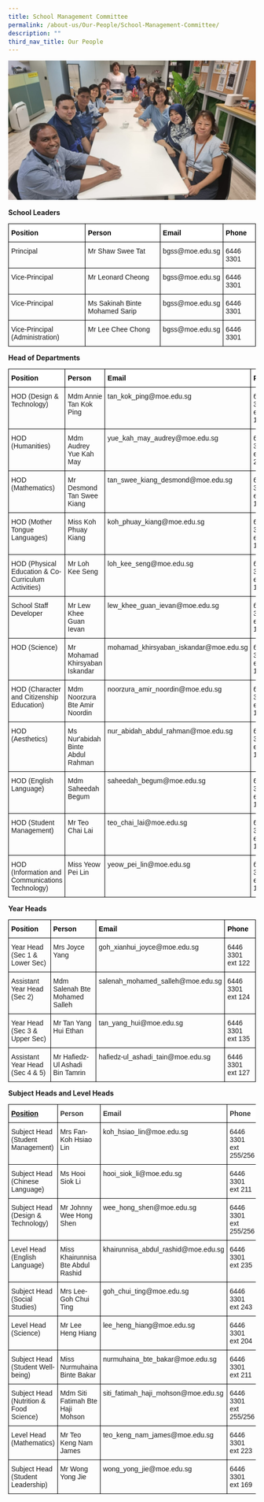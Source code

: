 ```yaml
---
title: School Management Committee
permalink: /about-us/Our-People/School-Management-Committee/
description: ""
third_nav_title: Our People
---
```

![](/images/bgss%202023.png)[](/images/Our-People.jpg)

**School Leaders**

<style type="text/css">
.tg  {border-collapse:collapse;border-spacing:0;}
.tg td{border-color:black;border-style:solid;border-width:1px;font-family:Arial, sans-serif;font-size:14px;
  overflow:hidden;padding:10px 5px;word-break:normal;}
.tg th{border-color:black;border-style:solid;border-width:1px;font-family:Arial, sans-serif;font-size:14px;
  font-weight:normal;overflow:hidden;padding:10px 5px;word-break:normal;}
.tg .tg-cctd{background-color:#FFF;color:#FFF;font-weight:bold;text-align:left;text-decoration:underline;vertical-align:top}
.tg .tg-sc4m{background-color:#FFF;color:#323232;font-weight:bold;text-align:left;vertical-align:top}
.tg .tg-0lax{text-align:left;vertical-align:top}
</style>
<table class="tg">
<thead>
  <tr>
    <th class="tg-cctd"><span style="font-weight:700;font-style:normal;text-decoration:none;color:black">Position</span></th>
    <th class="tg-sc4m"><span style="font-weight:700;font-style:normal;text-decoration:none;color:black">Person</span></th>
    <th class="tg-sc4m"><span style="font-weight:700;font-style:normal;text-decoration:none;color:black">Email</span></th>
    <th class="tg-sc4m"><span style="font-weight:700;font-style:normal;text-decoration:none;color:black">Phone</span></th>
  </tr>
</thead>
<tbody>
  <tr>
    <td class="tg-0lax">Principal</td>
    <td class="tg-0lax">Mr Shaw Swee Tat</td>
    <td class="tg-0lax">bgss@moe.edu.sg</td>
    <td class="tg-0lax">6446 3301</td>
  </tr>
  <tr>
    <td class="tg-0lax">Vice-Principal</td>
    <td class="tg-0lax">Mr Leonard Cheong</td>
    <td class="tg-0lax">bgss@moe.edu.sg</td>
    <td class="tg-0lax">6446 3301</td>
  </tr>
  <tr>
    <td class="tg-0lax">Vice-Principal</td>
    <td class="tg-0lax">Ms Sakinah Binte Mohamed Sarip</td>
    <td class="tg-0lax">bgss@moe.edu.sg</td>
    <td class="tg-0lax">6446 3301</td>
  </tr>
  <tr>
    <td class="tg-0lax">Vice-Principal (Administration)</td>
    <td class="tg-0lax">Mr Lee Chee Chong</td>
    <td class="tg-0lax">bgss@moe.edu.sg</td>
    <td class="tg-0lax">6446 3301</td>
  </tr>
</tbody>
</table>

**Head of Departments**

<style type="text/css">
.tg  {border-collapse:collapse;border-spacing:0;}
.tg td{border-color:black;border-style:solid;border-width:1px;font-family:Arial, sans-serif;font-size:14px;
  overflow:hidden;padding:10px 5px;word-break:normal;}
.tg th{border-color:black;border-style:solid;border-width:1px;font-family:Arial, sans-serif;font-size:14px;
  font-weight:normal;overflow:hidden;padding:10px 5px;word-break:normal;}
.tg .tg-cctd{background-color:#FFF;color:#FFF;font-weight:bold;text-align:left;text-decoration:underline;vertical-align:top}
.tg .tg-sc4m{background-color:#FFF;color:#323232;font-weight:bold;text-align:left;vertical-align:top}
.tg .tg-0lax{text-align:left;vertical-align:top}
</style>
<table class="tg">
<thead>
  <tr>
    <th class="tg-cctd"><span style="font-weight:700;font-style:normal;text-decoration:none;color:black">Position</span></th>
    <th class="tg-sc4m"><span style="font-weight:700;font-style:normal;text-decoration:none;color:black">Person</span></th>
    <th class="tg-sc4m"><span style="font-weight:700;font-style:normal;text-decoration:none;color:black">Email</span></th>
    <th class="tg-sc4m"><span style="font-weight:700;font-style:normal;text-decoration:none;color:black">Phone</span></th>
  </tr>
</thead>
<tbody>
  <tr>
    <td class="tg-0lax">HOD (Design &amp; Technology)</td>
    <td class="tg-0lax">Mdm Annie Tan Kok Ping</td>
    <td class="tg-0lax">tan_kok_ping@moe.edu.sg </td>
    <td class="tg-0lax">6446 3301 ext 125</td>
  </tr>
  <tr>
    <td class="tg-0lax">HOD (Humanities)</td>
    <td class="tg-0lax">Mdm Audrey Yue Kah May</td>
    <td class="tg-0lax">yue_kah_may_audrey@moe.edu.sg</td>
    <td class="tg-0lax">6446 3301 ext 257</td>
  </tr>
  <tr>
    <td class="tg-0lax">HOD (Mathematics)</td>
    <td class="tg-0lax">Mr Desmond Tan Swee Kiang</td>
    <td class="tg-0lax">tan_swee_kiang_desmond@moe.edu.sg </td>
    <td class="tg-0lax">6446 3301 ext 131</td>
  </tr>
  <tr>
    <td class="tg-0lax">HOD (Mother Tongue Languages)</td>
    <td class="tg-0lax">Miss Koh Phuay Kiang</td>
    <td class="tg-0lax">koh_phuay_kiang@moe.edu.sg</td>
    <td class="tg-0lax">6446 3301 ext 126</td>
  </tr>
  <tr>
    <td class="tg-0lax">HOD (Physical Education &amp; Co-Curriculum Activities)</td>
    <td class="tg-0lax">Mr Loh Kee Seng</td>
    <td class="tg-0lax">loh_kee_seng@moe.edu.sg </td>
    <td class="tg-0lax">6446 3301 ext 169</td>
  </tr>
  <tr>
    <td class="tg-0lax">School Staff Developer</td>
    <td class="tg-0lax">Mr Lew Khee Guan Ievan</td>
    <td class="tg-0lax">lew_khee_guan_ievan@moe.edu.sg </td>
    <td class="tg-0lax">6446 3301 ext 119</td>
  </tr>
  <tr>
    <td class="tg-0lax">HOD (Science)</td>
    <td class="tg-0lax">Mr Mohamad Khirsyaban Iskandar</td>
    <td class="tg-0lax">mohamad_khirsyaban_iskandar@moe.edu.sg</td>
    <td class="tg-0lax">6446 3301 ext 121</td>
  </tr>
  <tr>
    <td class="tg-0lax">HOD (Character and Citizenship Education)</td>
    <td class="tg-0lax">Mdm Noorzura Bte Amir Noordin</td>
    <td class="tg-0lax">noorzura_amir_noordin@moe.edu.sg</td>
    <td class="tg-0lax">6446 3301 ext 133</td>
  </tr>
  <tr>
    <td class="tg-0lax">HOD (Aesthetics)</td>
    <td class="tg-0lax">Ms Nur'abidah Binte Abdul Rahman</td>
    <td class="tg-0lax">nur_abidah_abdul_rahman@moe.edu.sg </td>
    <td class="tg-0lax">6446 3301 ext 128</td>
  </tr>
  <tr>
    <td class="tg-0lax">HOD (English Language)</td>
    <td class="tg-0lax">Mdm Saheedah Begum</td>
    <td class="tg-0lax">saheedah_begum@moe.edu.sg</td>
    <td class="tg-0lax">6446 3301 ext 132</td>
  </tr>
  <tr>
    <td class="tg-0lax">HOD (Student Management)</td>
    <td class="tg-0lax">Mr Teo Chai Lai</td>
    <td class="tg-0lax">teo_chai_lai@moe.edu.sg </td>
    <td class="tg-0lax">6446 3301 ext 123</td>
  </tr>
  <tr>
    <td class="tg-0lax">HOD (Information and Communications Technology)</td>
    <td class="tg-0lax">Miss Yeow Pei Lin</td>
    <td class="tg-0lax">yeow_pei_lin@moe.edu.sg </td>
    <td class="tg-0lax">6446 3301 ext 120</td>
  </tr>
</tbody>
</table>

**Year Heads**

<style type="text/css">
.tg  {border-collapse:collapse;border-spacing:0;}
.tg td{border-color:black;border-style:solid;border-width:1px;font-family:Arial, sans-serif;font-size:14px;
  overflow:hidden;padding:10px 5px;word-break:normal;}
.tg th{border-color:black;border-style:solid;border-width:1px;font-family:Arial, sans-serif;font-size:14px;
  font-weight:normal;overflow:hidden;padding:10px 5px;word-break:normal;}
.tg .tg-sc4m{background-color:#FFF;color:#323232;font-weight:bold;text-align:left;vertical-align:top}
.tg .tg-70mf{background-color:#FFF;color:#FFF;font-weight:bold;text-align:left;vertical-align:top}
.tg .tg-0lax{text-align:left;vertical-align:top}
</style>
<table class="tg">
<thead>
  <tr>
    <th class="tg-70mf"><span style="font-weight:700;font-style:normal;text-decoration:none;color:black">Position</span></th>
    <th class="tg-sc4m"><span style="font-weight:700;font-style:normal;text-decoration:none;color:black">Person</span></th>
    <th class="tg-sc4m"><span style="font-weight:700;font-style:normal;text-decoration:none;color:black">Email</span></th>
    <th class="tg-sc4m"><span style="font-weight:700;font-style:normal;text-decoration:none;color:black">Phone</span></th>
  </tr>
</thead>
<tbody>
  <tr>
    <td class="tg-0lax">Year Head (Sec 1 &amp; Lower Sec)</td>
    <td class="tg-0lax">Mrs Joyce Yang</td>
    <td class="tg-0lax">goh_xianhui_joyce@moe.edu.sg </td>
    <td class="tg-0lax">6446 3301 ext 122</td>
  </tr>
  <tr>
    <td class="tg-0lax">Assistant Year Head (Sec 2)</td>
    <td class="tg-0lax">Mdm Salenah Bte Mohamed Salleh</td>
    <td class="tg-0lax">salenah_mohamed_salleh@moe.edu.sg </td>
    <td class="tg-0lax">6446 3301 ext 124</td>
  </tr>
  <tr>
    <td class="tg-0lax">Year Head (Sec 3 &amp; Upper Sec)</td>
    <td class="tg-0lax">Mr Tan Yang Hui Ethan</td>
    <td class="tg-0lax">tan_yang_hui@moe.edu.sg </td>
    <td class="tg-0lax">6446 3301 ext 135</td>
  </tr>
  <tr>
    <td class="tg-0lax">Assistant Year Head (Sec 4 &amp; 5)</td>
    <td class="tg-0lax">Mr Hafiedz-Ul Ashadi Bin Tamrin</td>
    <td class="tg-0lax">hafiedz-ul_ashadi_tain@moe.edu.sg </td>
    <td class="tg-0lax">6446 3301 ext 127</td>
  </tr>
</tbody>
</table>

**Subject Heads and Level Heads**

<style type="text/css">
.tg  {border-collapse:collapse;border-spacing:0;}
.tg td{border-color:black;border-style:solid;border-width:1px;font-family:Arial, sans-serif;font-size:14px;
  overflow:hidden;padding:10px 5px;word-break:normal;}
.tg th{border-color:black;border-style:solid;border-width:1px;font-family:Arial, sans-serif;font-size:14px;
  font-weight:normal;overflow:hidden;padding:10px 5px;word-break:normal;}
.tg .tg-sc4m{background-color:#FFF;color:#323232;font-weight:bold;text-align:left;vertical-align:top}
.tg .tg-hss6{background-color:#FFF;color:#1A202C;font-weight:bold;text-align:left;text-decoration:underline;vertical-align:top}
.tg .tg-0lax{text-align:left;vertical-align:top}
</style>
<table class="tg">
<thead>
  <tr>
    <th class="tg-hss6"><span style="font-weight:bold;font-style:inherit;color:#000;background-color:#FFF">Position</span></th>
    <th class="tg-sc4m"><span style="font-weight:bold;font-style:inherit;color:#323232">Person</span></th>
    <th class="tg-sc4m"><span style="font-weight:bold;font-style:inherit;color:#323232">Email</span></th>
    <th class="tg-sc4m"><span style="font-weight:bold;font-style:inherit;color:#323232">Phone</span></th>
  </tr>
</thead>
<tbody>
  <tr>
    <td class="tg-0lax">Subject Head (Student Management)</td>
    <td class="tg-0lax">Mrs Fan-Koh Hsiao Lin</td>
    <td class="tg-0lax">koh_hsiao_lin@moe.edu.sg </td>
    <td class="tg-0lax">6446 3301 ext 255/256</td>
  </tr>
  <tr>
    <td class="tg-0lax">Subject Head (Chinese Language)</td>
    <td class="tg-0lax">Ms Hooi Siok Li</td>
    <td class="tg-0lax">hooi_siok_li@moe.edu.sg </td>
    <td class="tg-0lax">6446 3301 ext 211</td>
  </tr>
  <tr>
    <td class="tg-0lax">Subject Head (Design &amp; Technology)</td>
    <td class="tg-0lax">Mr Johnny Wee Hong Shen</td>
    <td class="tg-0lax">wee_hong_shen@moe.edu.sg </td>
    <td class="tg-0lax">6446 3301 ext 255/256</td>
  </tr>
  <tr>
    <td class="tg-0lax">Level Head (English Language)</td>
    <td class="tg-0lax">Miss Khairunnisa Bte Abdul Rashid</td>
    <td class="tg-0lax">khairunnisa_abdul_rashid@moe.edu.sg </td>
    <td class="tg-0lax">6446 3301 ext 235</td>
  </tr>
  <tr>
    <td class="tg-0lax">Subject Head (Social Studies)</td>
    <td class="tg-0lax">Mrs Lee-Goh Chui Ting</td>
    <td class="tg-0lax">goh_chui_ting@moe.edu.sg </td>
    <td class="tg-0lax">6446 3301 ext 243</td>
  </tr>
  <tr>
    <td class="tg-0lax">Level Head (Science)</td>
    <td class="tg-0lax">Mr Lee Heng Hiang</td>
    <td class="tg-0lax">lee_heng_hiang@moe.edu.sg </td>
    <td class="tg-0lax">6446 3301 ext 204</td>
  </tr>
  <tr>
    <td class="tg-0lax">Subject Head (Student Well-being)</td>
    <td class="tg-0lax">Miss Nurmuhaina Binte Bakar</td>
    <td class="tg-0lax">nurmuhaina_bte_bakar@moe.edu.sg </td>
    <td class="tg-0lax">6446 3301 ext 211</td>
  </tr>
  <tr>
    <td class="tg-0lax">Subject Head (Nutrition &amp; Food Science)</td>
    <td class="tg-0lax">Mdm Siti Fatimah Bte Haji Mohson</td>
    <td class="tg-0lax">siti_fatimah_haji_mohson@moe.edu.sg </td>
    <td class="tg-0lax">6446 3301 ext 255/256</td>
  </tr>
  <tr>
    <td class="tg-0lax">Level Head (Mathematics)</td>
    <td class="tg-0lax">Mr Teo Keng Nam James</td>
    <td class="tg-0lax">teo_keng_nam_james@moe.edu.sg </td>
    <td class="tg-0lax">6446 3301 ext 223</td>
  </tr>
  <tr>
    <td class="tg-0lax">Subject Head (Student Leadership)</td>
    <td class="tg-0lax">Mr Wong Yong Jie</td>
    <td class="tg-0lax">wong_yong_jie@moe.edu.sg </td>
    <td class="tg-0lax">6446 3301 ext 169</td>
  </tr>
</tbody>
</table>